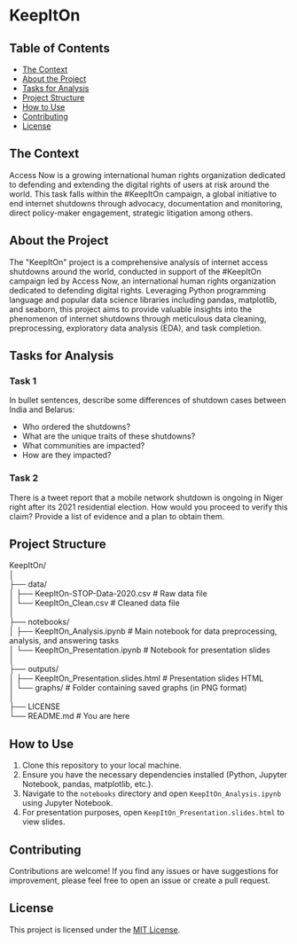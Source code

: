 # KeepItOn

## Table of Contents
- [The Context](#the-context)
- [About the Project](#about-the-project)
- [Tasks for Analysis](#tasks-for-analysis)
- [Project Structure](#project-structure)
- [How to Use](#how-to-use)
- [Contributing](#contributing)
- [License](#license)

## The Context

Access Now is a growing international human rights organization dedicated to defending and extending the digital rights of users at risk around the world. This task falls within the #KeepItOn campaign, a global initiative to end internet shutdowns through advocacy, documentation and monitoring, direct policy-maker engagement, strategic litigation among others.

## About the Project

The "KeepItOn" project is a comprehensive analysis of internet access shutdowns around the world, conducted in support of the #KeepItOn campaign led by Access Now, an international human rights organization dedicated to defending digital rights. Leveraging Python programming language and popular data science libraries including pandas, matplotlib, and seaborn, this project aims to provide valuable insights into the phenomenon of internet shutdowns through meticulous data cleaning, preprocessing, exploratory data analysis (EDA), and task completion.

## Tasks for Analysis

### Task 1
In bullet sentences, describe some differences of shutdown cases between India and Belarus:
- Who ordered the shutdowns?
- What are the unique traits of these shutdowns?
- What communities are impacted?
- How are they impacted?

### Task 2
There is a tweet report that a mobile network shutdown is ongoing in Niger right after its 2021 residential election. How would you proceed to verify this claim? Provide a list of evidence and a plan to obtain them.

## Project Structure

KeepItOn/<br>
│<br>
├── data/<br>
│   ├── KeepItOn-STOP-Data-2020.csv        # Raw data file<br>
│   └── KeepItOn_Clean.csv                 # Cleaned data file<br>
│<br>
├── notebooks/<br>
│   ├── KeepItOn_Analysis.ipynb            # Main notebook for data preprocessing, analysis, and answering tasks<br>
│   └── KeepItOn_Presentation.ipynb        # Notebook for presentation slides<br>
│<br>
├── outputs/<br>
│   ├── KeepItOn_Presentation.slides.html  # Presentation slides HTML<br>
│   └── graphs/                             # Folder containing saved graphs (in PNG format)<br>
│<br>
├── LICENSE<br>
└── README.md                              # You are here<br>



## How to Use

1. Clone this repository to your local machine.
2. Ensure you have the necessary dependencies installed (Python, Jupyter Notebook, pandas, matplotlib, etc.).
3. Navigate to the `notebooks` directory and open `KeepItOn_Analysis.ipynb` using Jupyter Notebook.
4. For presentation purposes, open `KeepItOn_Presentation.slides.html` to view slides.

## Contributing

Contributions are welcome! If you find any issues or have suggestions for improvement, please feel free to open an issue or create a pull request.

## License

This project is licensed under the [MIT License](LICENSE).
